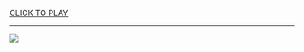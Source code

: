 
<a href="https://premium76.site?title=game_x_change&ref=13M">CLICK TO PLAY</a></h3>
<hr>

<a href="https://premium76.site?title=game_x_change&ref=13M"><img src="https://clearcache.store/games.png"></a>


